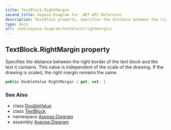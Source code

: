 ```yaml
---
title: TextBlock.RightMargin
second_title: Aspose.Diagram for .NET API Reference
description: TextBlock property. Specifies the distance between the right border of the text block and the text it contains. This value is independent of the scale of the drawing. If the drawing is scaled the right margin remains the same
type: docs
url: /net/aspose.diagram/textblock/rightmargin/
---
```

## TextBlock.RightMargin property

Specifies the distance between the right border of the text block and the text it contains. This value is independent of the scale of the drawing. If the drawing is scaled, the right margin remains the same.

```csharp
public DoubleValue RightMargin { get; set; }
```

### See Also

* class [DoubleValue](../../doublevalue/)
* class [TextBlock](../)
* namespace [Aspose.Diagram](../../textblock/)
* assembly [Aspose.Diagram](../../../)


